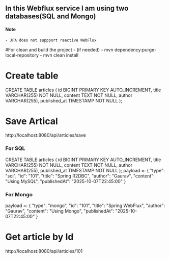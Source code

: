 ## In this Webflux service I am using two databases(SQL and Mongo)
#### Note 
	- JPA does not suppport reactive WebFlux
   
#For clean and build the project - (if needed)
	- mvn dependency:purge-local-repository
	- mvn clean install

# Create table

CREATE TABLE articles (
    id BIGINT PRIMARY KEY AUTO_INCREMENT,
    title VARCHAR(255) NOT NULL,
    content TEXT NOT NULL,
    author VARCHAR(255),
    published_at TIMESTAMP NOT NULL
);

# Save Artical 
http://localhost:8080/api/articles/save

### For SQL
CREATE TABLE articles (
    id BIGINT PRIMARY KEY AUTO_INCREMENT,
    title VARCHAR(255) NOT NULL,
    content TEXT NOT NULL,
    author VARCHAR(255),
    published_at TIMESTAMP NOT NULL
);
payload =:
{
  "type": "sql",
  "id": "101",
  "title": "Spring R2DBC",
  "author": "Gaurav",
  "content": "Using MySQL",
  "publishedAt": "2025-10-07T22:45:00"
}

### For Mongo
payload =:
{
  "type": "mongo",
  "id": "101",
  "title": "Spring WebFlux",
  "author": "Gaurav",
  "content": "Using Mongo",
  "publishedAt": "2025-10-07T22:45:00"
}

# Get article by Id
http://localhost:8080/api/articles/101